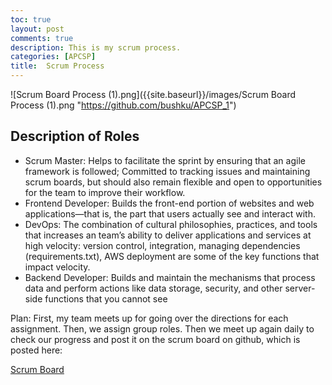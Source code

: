```yaml
---
toc: true
layout: post
comments: true
description: This is my scrum process.
categories: [APCSP]
title:  Scrum Process
---
```


![Scrum Board Process (1).png]({{site.baseurl}}/images/Scrum Board Process (1).png "https://github.com/bushku/APCSP_1")

## Description of Roles
 - Scrum Master: Helps to facilitate the sprint by ensuring that an agile framework is followed; Committed to tracking issues and maintaining scrum boards, but should also remain flexible and open to opportunities for the team to improve their workflow.
 - Frontend Developer: Builds the front-end portion of websites and web applications—that is, the part that users actually see and interact with.
 - DevOps: The combination of cultural philosophies, practices, and tools that increases an team’s ability to deliver applications and services at high velocity: version control, integration, managing dependencies (requirements.txt), AWS deployment are some of the key functions that impact velocity.
 - Backend Developer: Builds and maintain the mechanisms that process data and perform actions like data storage, security, and other server-side functions that you cannot see

 
Plan: First, my team meets up for going over the directions for each assignment. Then, we assign group roles. Then we meet up again daily to check our progress and post it on the scrum board on github, which is posted here:

[Scrum Board](https://github.com/users/alexac54767/projects/1/views/1)